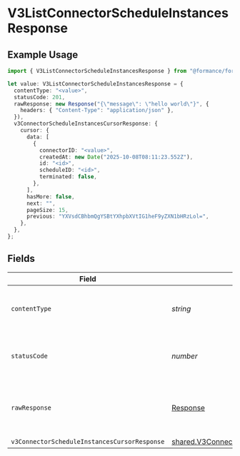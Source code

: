 # V3ListConnectorScheduleInstancesResponse

## Example Usage

```typescript
import { V3ListConnectorScheduleInstancesResponse } from "@formance/formance-sdk/sdk/models/operations";

let value: V3ListConnectorScheduleInstancesResponse = {
  contentType: "<value>",
  statusCode: 201,
  rawResponse: new Response("{\"message\": \"hello world\"}", {
    headers: { "Content-Type": "application/json" },
  }),
  v3ConnectorScheduleInstancesCursorResponse: {
    cursor: {
      data: [
        {
          connectorID: "<value>",
          createdAt: new Date("2025-10-08T08:11:23.552Z"),
          id: "<id>",
          scheduleID: "<id>",
          terminated: false,
        },
      ],
      hasMore: false,
      next: "",
      pageSize: 15,
      previous: "YXVsdCBhbmQgYSBtYXhpbXVtIG1heF9yZXN1bHRzLol=",
    },
  },
};
```

## Fields

| Field                                                                                                                         | Type                                                                                                                          | Required                                                                                                                      | Description                                                                                                                   |
| ----------------------------------------------------------------------------------------------------------------------------- | ----------------------------------------------------------------------------------------------------------------------------- | ----------------------------------------------------------------------------------------------------------------------------- | ----------------------------------------------------------------------------------------------------------------------------- |
| `contentType`                                                                                                                 | *string*                                                                                                                      | :heavy_check_mark:                                                                                                            | HTTP response content type for this operation                                                                                 |
| `statusCode`                                                                                                                  | *number*                                                                                                                      | :heavy_check_mark:                                                                                                            | HTTP response status code for this operation                                                                                  |
| `rawResponse`                                                                                                                 | [Response](https://developer.mozilla.org/en-US/docs/Web/API/Response)                                                         | :heavy_check_mark:                                                                                                            | Raw HTTP response; suitable for custom response parsing                                                                       |
| `v3ConnectorScheduleInstancesCursorResponse`                                                                                  | [shared.V3ConnectorScheduleInstancesCursorResponse](../../../sdk/models/shared/v3connectorscheduleinstancescursorresponse.md) | :heavy_minus_sign:                                                                                                            | OK                                                                                                                            |